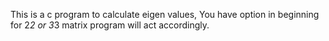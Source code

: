 This is a c program to calculate eigen values, You have option in beginning for 2*2 or 3*3 matrix program will act accordingly.
